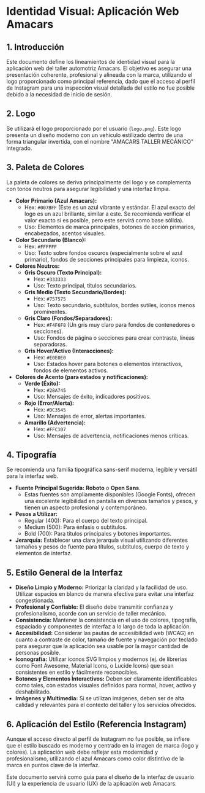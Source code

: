 # Identidad Visual: Aplicación Web Amacars

## 1. Introducción

Este documento define los lineamientos de identidad visual para la aplicación web del taller automotriz Amacars. El objetivo es asegurar una presentación coherente, profesional y alineada con la marca, utilizando el logo proporcionado como principal referencia, dado que el acceso al perfil de Instagram para una inspección visual detallada del estilo no fue posible debido a la necesidad de inicio de sesión.

## 2. Logo

Se utilizará el logo proporcionado por el usuario (`logo.png`). Este logo presenta un diseño moderno con un vehículo estilizado dentro de una forma triangular invertida, con el nombre "AMACARS TALLER MECÁNICO" integrado.

## 3. Paleta de Colores

La paleta de colores se deriva principalmente del logo y se complementa con tonos neutros para asegurar legibilidad y una interfaz limpia.

*   **Color Primario (Azul Amacars):**
    *   Hex: `#007BFF` (Este es un azul vibrante y estándar. El azul exacto del logo es un azul brillante, similar a este. Se recomienda verificar el valor exacto si es posible, pero este servirá como base sólida).
    *   Uso: Elementos de marca principales, botones de acción primarios, encabezados, acentos visuales.
*   **Color Secundario (Blanco):**
    *   Hex: `#FFFFFF`
    *   Uso: Texto sobre fondos oscuros (especialmente sobre el azul primario), fondos de secciones principales para limpieza, iconos.
*   **Colores Neutros:**
    *   **Gris Oscuro (Texto Principal):**
        *   Hex: `#333333`
        *   Uso: Texto principal, títulos secundarios.
    *   **Gris Medio (Texto Secundario/Bordes):**
        *   Hex: `#757575`
        *   Uso: Texto secundario, subtítulos, bordes sutiles, iconos menos prominentes.
    *   **Gris Claro (Fondos/Separadores):**
        *   Hex: `#F4F6F8` (Un gris muy claro para fondos de contenedores o secciones).
        *   Uso: Fondos de página o secciones para crear contraste, líneas separadoras.
    *   **Gris Hover/Activo (Interacciones):**
        *   Hex: `#E0E0E0`
        *   Uso: Estados hover para botones o elementos interactivos, fondos de elementos activos.
*   **Colores de Acento (para estados y notificaciones):**
    *   **Verde (Éxito):**
        *   Hex: `#28A745`
        *   Uso: Mensajes de éxito, indicadores positivos.
    *   **Rojo (Error/Alerta):**
        *   Hex: `#DC3545`
        *   Uso: Mensajes de error, alertas importantes.
    *   **Amarillo (Advertencia):**
        *   Hex: `#FFC107`
        *   Uso: Mensajes de advertencia, notificaciones menos críticas.

## 4. Tipografía

Se recomienda una familia tipográfica sans-serif moderna, legible y versátil para la interfaz web.

*   **Fuente Principal Sugerida:** **Roboto** o **Open Sans**.
    *   Estas fuentes son ampliamente disponibles (Google Fonts), ofrecen una excelente legibilidad en pantalla en diversos tamaños y pesos, y tienen un aspecto profesional y contemporáneo.
*   **Pesos a Utilizar:**
    *   Regular (400): Para el cuerpo del texto principal.
    *   Medium (500): Para énfasis o subtítulos.
    *   Bold (700): Para títulos principales y botones importantes.
*   **Jerarquía:** Establecer una clara jerarquía visual utilizando diferentes tamaños y pesos de fuente para títulos, subtítulos, cuerpo de texto y elementos de interfaz.

## 5. Estilo General de la Interfaz

*   **Diseño Limpio y Moderno:** Priorizar la claridad y la facilidad de uso. Utilizar espacios en blanco de manera efectiva para evitar una interfaz congestionada.
*   **Profesional y Confiable:** El diseño debe transmitir confianza y profesionalismo, acorde con un servicio de taller mecánico.
*   **Consistencia:** Mantener la consistencia en el uso de colores, tipografía, espaciado y componentes de interfaz a lo largo de toda la aplicación.
*   **Accesibilidad:** Considerar las pautas de accesibilidad web (WCAG) en cuanto a contraste de color, tamaño de fuente y navegación por teclado para asegurar que la aplicación sea usable por la mayor cantidad de personas posible.
*   **Iconografía:** Utilizar iconos SVG limpios y modernos (ej. de librerías como Font Awesome, Material Icons, o Lucide Icons) que sean consistentes en estilo y fácilmente reconocibles.
*   **Botones y Elementos Interactivos:** Deben ser claramente identificables como tales, con estados visuales definidos para normal, hover, activo y deshabilitado.
*   **Imágenes y Multimedia:** Si se utilizan imágenes, deben ser de alta calidad y relevantes para el contexto del taller y los servicios ofrecidos.

## 6. Aplicación del Estilo (Referencia Instagram)

Aunque el acceso directo al perfil de Instagram no fue posible, se infiere que el estilo buscado es moderno y centrado en la imagen de marca (logo y colores). La aplicación web debe reflejar esta modernidad y profesionalismo, utilizando el azul Amacars como color distintivo de la marca en puntos clave de la interfaz.

Este documento servirá como guía para el diseño de la interfaz de usuario (UI) y la experiencia de usuario (UX) de la aplicación web Amacars.
